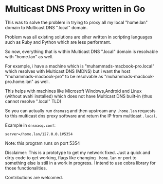 # Multicast DNS Proxy written in Go

This was to solve the problem in trying to proxy all my local "home.lan" domain to Multicast DNS ".local" domain.

Problem was all existing solutions are eiher written in scripting languages such as Ruby and Python which are less performant.

So now, everything that is within Multicast DNS ".local" domain is resolvable with "home.lan" as well.

For example, i have a machine which is "muhammads-macbook-pro.local" which resolves with Multicast DNS (MDNS) but i want the host "muhammads-macbook-pro" to be resolvable as "muhammads-macbook-pro.home.lan" as well.

This helps with machines like Microsoft Windows,Android and Linux (without avahi installed) which does not have Multicast DNS built-in (thus cannot resolve ".local" TLD)

So you can actually run `dnsmasq` and then upstream any `.home.lan` requests to this multicast dns proxy software and return the IP from multicast `.local`.

Example in `dnsmasq.conf`:

```
server=/home.lan/127.0.0.1#5354

```

Note: this program runs on port 5354

Disclaimer: This is a prototype to get my network fixed. Just a quick and dirty code to get working, flags like changing `.home.lan` or port to something else is still in a work in progress. I intend to use cobra library for those functionalities.

Contributions are welcomed.
